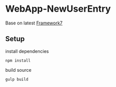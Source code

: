 # WebApp-NewUserEntry
Base on latest [Framework7](https://github.com/nolimits4web/Framework7)

## Setup

install dependencies
```
npm install
```

build source
```
gulp build
```
